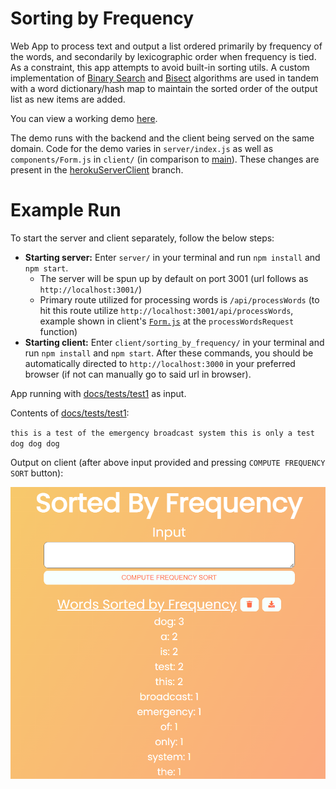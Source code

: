 # Sorting by Frequency
Web App to process text and output a list ordered primarily by frequency of the words, and secondarily by lexicographic order when frequency is tied. As a constraint, this app attempts to avoid built-in sorting utils. A custom implementation of [Binary Search](https://en.wikipedia.org/wiki/Binary_search_algorithm) and [Bisect](https://en.wikipedia.org/wiki/Bisection_(software_engineering)) algorithms are used in tandem with a word dictionary/hash map to maintain the sorted order of the output list as new items are added.

You can view a working demo [here](https://sorting-by-frequency.herokuapp.com/).

The demo runs with the backend and the client being served on the same domain. Code for the demo varies in `server/index.js` as well as `components/Form.js` in `client/` (in comparison to [main](https://github.com/andrew-d-gordon/sorting_by_frequency/tree/main)). These changes are present in the [herokuServerClient](https://github.com/andrew-d-gordon/sorting_by_frequency/tree/herokuServerClient) branch.

# Example Run

To start the server and client separately, follow the below steps:
- **Starting server:** Enter `server/` in your terminal and run `npm install` and `npm start`.
  - The server will be spun up by default on port 3001 (url follows as `http://localhost:3001/`)
  - Primary route utilized for processing words is `/api/processWords` (to hit this route utilize `http://localhost:3001/api/processWords`, example shown in client's [`Form.js`](client/sorting_by_frequency/src/components/Form.js) at the `processWordsRequest` function)
- **Starting client:** Enter `client/sorting_by_frequency/` in your terminal and run `npm install` and `npm start`. After these commands, you should be automatically directed to `http://localhost:3000` in your preferred browser (if not can manually go to said url in browser).

App running with [docs/tests/test1](docs/tests/test1) as input.

Contents of [docs/tests/test1](docs/tests/test1): 

`this is a test of the emergency broadcast system this is only a test dog dog dog`

Output on client (after above input provided and pressing `COMPUTE FREQUENCY SORT` button):

![](docs/images/output_test_1.png)